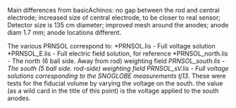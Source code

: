 Main differences from basicAchinos:
no gap between the rod and central electrode; increased size of central electrode, to be closer to real sensor; Detector size is 135 cm diameter; improved mesh around the anodes; anode diam 1.7 mm; anode locations different.

The various PRNSOL correspond to:
  *PRNSOL.lis - Full voltage solution
  *PRNSOL_E.lis - Full electric field solution, for reference
  *PRNSOL_north.lis - The north (6 ball side. Away from rod) weighting field
  *PRNSOL_south.lis - The south (5 ball side. rod-side) weighting field
  *PRNSOL_s*V.lis - Full voltage solutions corresponding to the SNOGLOBE measurements tj13*. These were tests for the fiducial volume by varying the voltage on the south. the value (as a wild card in the title of this point) is the voltage applied to the south anodes.
  